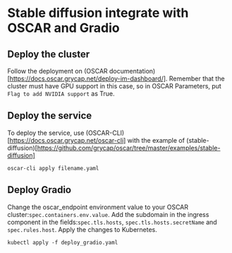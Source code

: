 # Stable diffusion integrate with OSCAR and Gradio

## Deploy the cluster

Follow the deployment on (OSCAR documentation)[https://docs.oscar.grycap.net/deploy-im-dashboard/]. Remember that the cluster must have GPU support in this case, so in OSCAR Parameters, put `Flag to add NVIDIA support` as True.

## Deploy the service

To deploy the service, use (OSCAR-CLI)[https://docs.oscar.grycap.net/oscar-cli] with the example of (stable-diffusion)[https://github.com/grycap/oscar/tree/master/examples/stable-diffusion]

``` oscar-cli apply filename.yaml ```

## Deploy Gradio

Change the oscar_endpoint environment value to your OSCAR cluster:`spec.containers.env.value`. Add the subdomain in the ingress component in the fields:`spec.tls.hosts`, `spec.tls.hosts.secretName` and `spec.rules.host`. Apply the changes to Kubernetes.

``` kubectl apply -f deploy_gradio.yaml ```